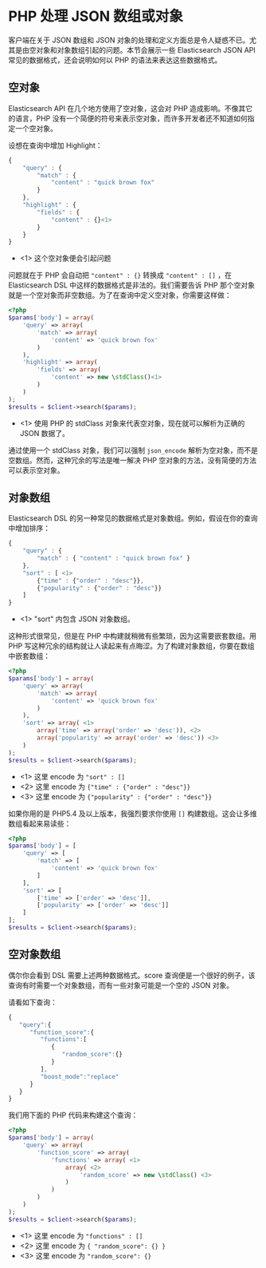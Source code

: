 # PHP 处理 JSON 数组或对象

客户端在关于 JSON 数组和 JSON 对象的处理和定义方面总是令人疑惑不已。尤其是由空对象和对象数组引起的问题。本节会展示一些 Elasticsearch JSON API 常见的数据格式，还会说明如何以 PHP 的语法来表达这些数据格式。

## 空对象

Elasticsearch API 在几个地方使用了空对象，这会对 PHP 造成影响。不像其它的语言，PHP 没有一个简便的符号来表示空对象，而许多开发者还不知道如何指定一个空对象。

设想在查询中增加 Highlight：

```js
{
    "query" : {
        "match" : {
            "content" : "quick brown fox"
        }
    },
    "highlight" : {
        "fields" : {
            "content" : {}<1>
        }
    }
}
```

- <1> 这个空对象便会引起问题

问题就在于 PHP 会自动把 `"content" : {}` 转换成 `"content" : []` ，在 Elasticsearch DSL 中这样的数据格式是非法的。我们需要告诉 PHP 那个空对象就是一个空对象而非空数组。为了在查询中定义空对象，你需要这样做：

```php
<?php
$params['body'] = array(
    'query' => array(
        'match' => array(
            'content' => 'quick brown fox'
        )
    ),
    'highlight' => array(
        'fields' => array(
            'content' => new \stdClass()<1>
        )
    )
);
$results = $client->search($params);
```

- <1> 使用 PHP 的 stdClass 对象来代表空对象，现在就可以解析为正确的 JSON 数据了。

通过使用一个 stdClass 对象，我们可以强制 `json_encode` 解析为空对象，而不是空数组。然而，这种冗余的写法是唯一解决 PHP 空对象的方法，没有简便的方法可以表示空对象。

## 对象数组

Elasticsearch DSL 的另一种常见的数据格式是对象数组。例如，假设在你的查询中增加排序：

```js
{
    "query" : {
        "match" : { "content" : "quick brown fox" }
    },
    "sort" : [ <1>
        {"time" : {"order" : "desc"}},
        {"popularity" : {"order" : "desc"}}
    ]
}
```

- <1> "sort" 内包含 JSON 对象数组。

这种形式很常见，但是在 PHP 中构建就稍微有些繁琐，因为这需要嵌套数组。用 PHP 写这种冗余的结构就让人读起来有点晦涩。为了构建对象数组，你要在数组中嵌套数组：

```php
<?php
$params['body'] = array(
    'query' => array(
        'match' => array(
            'content' => 'quick brown fox'
        )
    ),
    'sort' => array( <1>
        array('time' => array('order' => 'desc')), <2>
        array('popularity' => array('order' => 'desc')) <3>
    )
);
$results = $client->search($params);
```

- <1> 这里 encode 为 `"sort" : []`
- <2> 这里 encode 为 `{"time" : {"order" : "desc"}}`
- <3> 这里 encode 为 `{"popularity" : {"order" : "desc"}}`

如果你用的是 PHP5.4 及以上版本，我强烈要求你使用 `[]` 构建数组。这会让多维数组看起来易读些：

```php
<?php
$params['body'] = [
    'query' => [
        'match' => [
            'content' => 'quick brown fox'
        ]
    ],
    'sort' => [
        ['time' => ['order' => 'desc']],
        ['popularity' => ['order' => 'desc']]
    ]
];
$results = $client->search($params);
```

## 空对象数组

偶尔你会看到 DSL 需要上述两种数据格式。score 查询便是一个很好的例子，该查询有时需要一个对象数组，而有一些对象可能是一个空的 JSON 对象。

请看如下查询：

```js
{
   "query":{
      "function_score":{
         "functions":[
            {
               "random_score":{}
            }
         ],
         "boost_mode":"replace"
      }
   }
}
```

我们用下面的 PHP 代码来构建这个查询：

```php
<?php
$params['body'] = array(
    'query' => array(
        'function_score' => array(
            'functions' => array( <1>
                array( <2>
                    'random_score' => new \stdClass() <3>
                )
            )
        )
    )
);
$results = $client->search($params);
```

- <1> 这里 encode 为 `"functions" : []`
- <2> 这里 encode 为 `{ "random_score": {} }`
- <3> 这里 encode 为 `"random_score": {}`